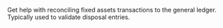 Get help with reconciling fixed assets transactions to the general ledger. Typically used to validate disposal entries.